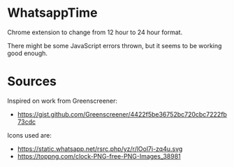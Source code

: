 # WhatsappTime
Chrome extension to change from 12 hour to 24 hour format.

There might be some JavaScript errors thrown, but it seems to be working good enough.

# Sources
Inspired on work from Greenscreener:
- https://gist.github.com/Greenscreener/4422f5be36752bc720cbc7222fb73cdc

Icons used are:
- https://static.whatsapp.net/rsrc.php/yz/r/lOol7j-zq4u.svg
- https://toppng.com/clock-PNG-free-PNG-Images_38981